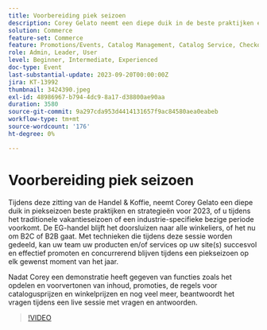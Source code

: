 ```yaml
---
title: Voorbereiding piek seizoen
description: Corey Gelato neemt een diepe duik in de beste praktijken en strategieën voor het piekseizoen, leert uw goederen en/of services met succes en effectief te promoten op uw locatie(s) en blijft competitief gedurende een piekseizoen op elk moment van het jaar. Nadat Corey een demonstratie heeft gegeven van functies zoals het opdelen en voorvertonen van inhoud, promoties, de regels voor catalogusprijzen en winkelprijzen en nog veel meer, beantwoordt het vragen tijdens een live sessie met vragen en antwoorden.
solution: Commerce
feature-set: Commerce
feature: Promotions/Events, Catalog Management, Catalog Service, Checkout, Best Practices, Price Rules
role: Admin, Leader, User
level: Beginner, Intermediate, Experienced
doc-type: Event
last-substantial-update: 2023-09-20T00:00:00Z
jira: KT-13992
thumbnail: 3424390.jpeg
exl-id: 48986967-b794-4dc9-8a17-d38800ae90aa
duration: 3580
source-git-commit: 9a297cda953d4414131657f9ac84580aea0eabeb
workflow-type: tm+mt
source-wordcount: '176'
ht-degree: 0%

---
```


# Voorbereiding piek seizoen

Tijdens deze zitting van de Handel &amp; Koffie, neemt Corey Gelato een diepe duik in piekseizoen beste praktijken en strategieën voor 2023, of u tijdens het traditionele vakantieseizoen of een industrie-specifieke bezige periode voorkomt. De EG-handel blijft het doorsluizen naar alle winkeliers, of het nu om B2C of B2B gaat. Met technieken die tijdens deze sessie worden gedeeld, kan uw team uw producten en/of services op uw site(s) succesvol en effectief promoten en concurrerend blijven tijdens een piekseizoen op elk gewenst moment van het jaar.

Nadat Corey een demonstratie heeft gegeven van functies zoals het opdelen en voorvertonen van inhoud, promoties, de regels voor catalogusprijzen en winkelprijzen en nog veel meer, beantwoordt het vragen tijdens een live sessie met vragen en antwoorden.

>[!VIDEO](https://video.tv.adobe.com/v/3424390/?learn=on)
